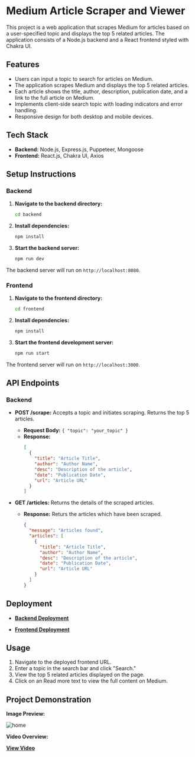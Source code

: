 # Medium Article Scraper and Viewer

This project is a web application that scrapes Medium for articles based on a user-specified topic and displays the top 5 related articles. The application consists of a Node.js backend and a React frontend styled with Chakra UI.

## Features

- Users can input a topic to search for articles on Medium.
- The application scrapes Medium and displays the top 5 related articles.
- Each article shows the title, author, description, publication date, and a link to the full article on Medium.
- Implements client-side search topic with loading indicators and error handling.
- Responsive design for both desktop and mobile devices.

## Tech Stack

- **Backend:** Node.js, Express.js, Puppeteer, Mongoose
- **Frontend:** React.js, Chakra UI, Axios

## Setup Instructions

### Backend

1. **Navigate to the backend directory:**

   ```bash
   cd backend
   ```

2. **Install dependencies:**

   ```bash
   npm install
   ```

3. **Start the backend server:**

   ```bash
   npm run dev
   ```

The backend server will run on `http://localhost:8080`.

### Frontend

1. **Navigate to the frontend directory:**

   ```bash
   cd frontend
   ```

2. **Install dependencies:**

   ```bash
   npm install
   ```

3. **Start the frontend development server:**

   ```bash
   npm run start
   ```

The frontend server will run on `http://localhost:3000`.

## API Endpoints

### Backend

- **POST /scrape:** Accepts a topic and initiates scraping. Returns the top 5 articles.

  - **Request Body:** `{ "topic": "your_topic" }`
  - **Response:**
    ```json
    [
      {
        "title": "Article Title",
        "author": "Author Name",
        "desc": "Description of the article",
        "date": "Publication Date",
        "url": "Article URL"
      }
    ]
    ```

- **GET /articles:** Returns the details of the scraped articles.

  - **Response:** Returs the articles which have been scraped.
    ```json
    {
      "message": "Articles found",
      "articles": [
        {
          "title": "Article Title",
          "author": "Author Name",
          "desc": "Description of the article",
          "date": "Publication Date",
          "url": "Article URL"
        }
      ]
    }
    ```

## Deployment

- [**Backend Deployment**](https://medium-article-scraper-and-viewer-v6p7.onrender.com/)

- [**Frontend Deployment**](https://medium-article-scraper-and-viewer-hq5j.onrender.com/)

## Usage

1. Navigate to the deployed frontend URL.
2. Enter a topic in the search bar and click "Search."
3. View the top 5 related articles displayed on the page.
4. Click on an Read more text to view the full content on Medium.


## Project Demonstration

**Image Preview:**

![home]()

**Video Overview:**

[**View Video**]()
